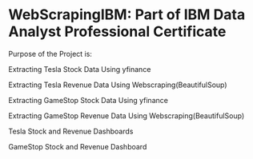 # WebScrapingIBM: Part of IBM Data Analyst Professional Certificate
Purpose of the Project is:

Extracting Tesla Stock Data Using yfinance

Extracting Tesla Revenue Data Using Webscraping(BeautifulSoup)

Extracting GameStop Stock Data Using yfinance

Extracting GameStop Revenue Data Using Webscraping(BeautifulSoup)

Tesla Stock and Revenue Dashboards

GameStop Stock and Revenue Dashboard


